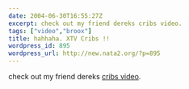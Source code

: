 ```yaml
---
date: 2004-06-30T16:55:27Z
excerpt: check out my friend dereks cribs video.
tags: ["video","broox"]
title: hahhaha. XTV Cribs !!
wordpress_id: 895
wordpress_url: http://new.nata2.org/?p=895
---
```


check out my friend dereks <a href="http://derek.broox.com/?page=video&amp;vid=3">cribs video</a>.
